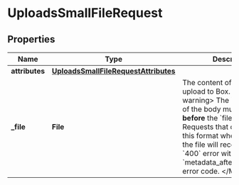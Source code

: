 

# UploadsSmallFileRequest


## Properties

| Name | Type | Description | Notes |
|------------ | ------------- | ------------- | -------------|
|**attributes** | [**UploadsSmallFileRequestAttributes**](UploadsSmallFileRequestAttributes.md) |  |  |
|**_file** | **File** | The content of the file to upload to Box.  &lt;Message warning&gt;    The &#x60;attributes&#x60; part of the body must come **before** the   &#x60;file&#x60; part. Requests that do not follow this format when   uploading the file will receive a HTTP &#x60;400&#x60; error with a   &#x60;metadata_after_file_contents&#x60; error code.  &lt;/Message&gt; |  |



